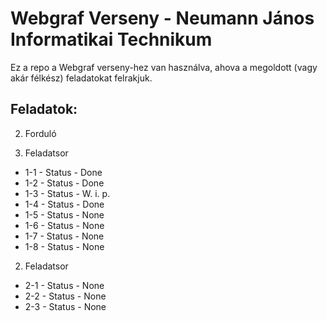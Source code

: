 # Webgraf Verseny - Neumann János Informatikai Technikum

Ez a repo a Webgraf verseny-hez van használva, ahova a megoldott (vagy akár félkész) feladatokat felrakjuk.

## Feladatok:

2. Forduló

1. Feladatsor
  * 1-1 - Status - Done
  * 1-2 - Status - Done
  * 1-3 - Status - W. i. p.
  * 1-4 - Status - Done
  * 1-5 - Status - None
  * 1-6 - Status - None
  * 1-7 - Status - None
  * 1-8 - Status - None
2. Feladatsor
  * 2-1 - Status - None
  * 2-2 - Status - None
  * 2-3 - Status - None